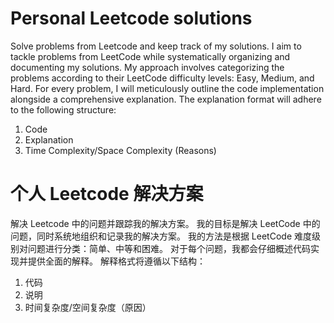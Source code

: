 # Personal Leetcode solutions
Solve problems from Leetcode and keep track of my solutions. 
I aim to tackle problems from LeetCode while systematically organizing and documenting my solutions. My approach involves categorizing the problems according to their LeetCode difficulty levels: Easy, Medium, and Hard. For every problem, I will meticulously outline the code implementation alongside a comprehensive explanation. The explanation format will adhere to the following structure:

1. Code
2. Explanation
3. Time Complexity/Space Complexity (Reasons)


# 个人 Leetcode 解决方案
解决 Leetcode 中的问题并跟踪我的解决方案。
我的目标是解决 LeetCode 中的问题，同时系统地组织和记录我的解决方案。 我的方法是根据 LeetCode 难度级别对问题进行分类：简单、中等和困难。 对于每个问题，我都会仔细概述代码实现并提供全面的解释。 解释格式将遵循以下结构：

1. 代码
2. 说明
3. 时间复杂度/空间复杂度（原因）
